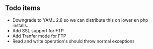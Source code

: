 ## Todo items

* Downgrade to YAML 2.8 so we can distribute this on lower en php installs.
* Add SSL support for FTP
* Add Tranfer mode for FTP
* Read and write operation's should throw normal exceptions 